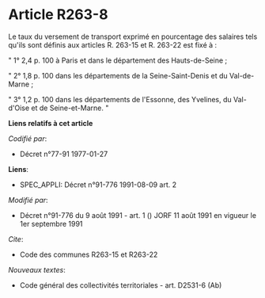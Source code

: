 # Article R263-8

Le taux du versement de transport exprimé en pourcentage des salaires tels qu'ils sont définis aux articles R. 263-15 et R.
263-22 est fixé à :

" 1° 2,4 p. 100 à Paris et dans le département des Hauts-de-Seine ;

" 2° 1,8 p. 100 dans les départements de la Seine-Saint-Denis et du Val-de-Marne ;

" 3° 1,2 p. 100 dans les départements de l'Essonne, des Yvelines, du Val-d'Oise et de Seine-et-Marne. "

**Liens relatifs à cet article**

_Codifié par_:

  - Décret n°77-91 1977-01-27

**Liens**:

  - SPEC_APPLI: Décret n°91-776 1991-08-09 art. 2

_Modifié par_:

  - Décret n°91-776 du 9 août 1991 - art. 1 () JORF 11 août 1991 en vigueur le 1er septembre 1991

_Cite_:

  - Code des communes R263-15 et R263-22

_Nouveaux textes_:

  - Code général des collectivités territoriales - art. D2531-6 (Ab)
